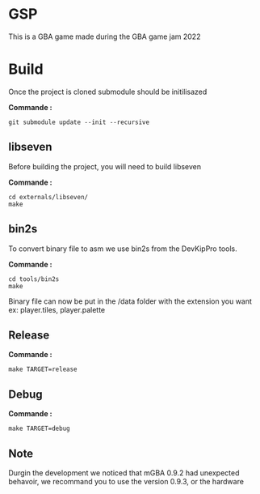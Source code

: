 # GSP

This is a GBA game made during the GBA game jam 2022

# Build

Once the project is cloned submodule should be initilisazed

**Commande :**
```
git submodule update --init --recursive
```

## libseven

Before building the project, you will need to build libseven

**Commande :**
```
cd externals/libseven/
make
```
## bin2s

To convert binary file to asm we use bin2s from the DevKipPro tools.

**Commande :**
```
cd tools/bin2s
make
```

Binary file can now be put in the /data folder with the extension you want ex: player.tiles, player.palette

## Release

**Commande :**
```
make TARGET=release
```

## Debug

**Commande :**
```
make TARGET=debug
```
## Note

Durgin the development we noticed that mGBA 0.9.2 had unexpected behavoir, we recommand you to use the version 0.9.3, or the hardware
